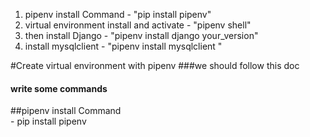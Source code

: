 1. pipenv install Command - "pip install pipenv"
2. virtual environment install and activate - "pipenv shell" 
3. then install Django - "pipenv install django  your_version"
4. install mysqlclient - "pipenv install mysqlclient "

#Create virtual environment with pipenv
###we should follow this doc
#### write some commands
 ##pipenv install Command  
     -  pip install pipenv




    